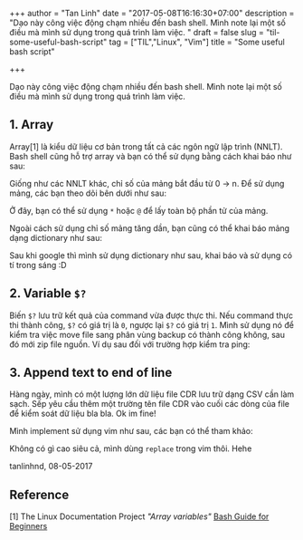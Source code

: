 +++
author = "Tan Linh"
date = "2017-05-08T16:16:30+07:00"
description = "Dạo này công việc động chạm nhiều đến bash shell. Mình note lại một số điều mà mình sử dụng trong quá trình làm việc. "
draft = false
slug = "til-some-useful-bash-script"
tag = ["TIL","Linux", "Vim"]
title = "Some useful bash script"

+++

Dạo này công việc động chạm nhiều đến bash shell. Mình note lại một số điều mà mình sử dụng trong quá trình làm việc. 

## 1. Array

Array[1] là kiểu dữ liệu cơ bản trong tất cả các ngôn ngữ lập trình (NNLT). Bash shell cũng hỗ trợ array và bạn có thể sử dụng bằng cách khai báo như sau:

<script src="https://gist.github.com/tanlinhnd/59084712a6266bffad4115ea1cd4f98a.js"></script>

Giống như các NNLT khác, chỉ số của mảng bắt đầu từ 0 -> n. Để sử dụng mảng, các bạn theo dõi bên dưới như sau:

<script src="https://gist.github.com/tanlinhnd/67c329ddec924b42bfbdf0aed8f6e024.js"></script>

Ở đây, bạn có thể sử dụng `*` hoặc `@` để lấy toàn bộ phần tử của mảng.

Ngoài cách sử dụng chỉ số mảng tăng dần, bạn cũng có thể khai báo mảng dạng dictionary như sau:

<script src="https://gist.github.com/tanlinhnd/3edb1fbdebb90f6f40cdd48fd6ece5fb.js"></script>

Sau khi google thì mình sử dụng dictionary như sau, khai báo và sử dụng có tí trong sáng :D

<script src="https://gist.github.com/tanlinhnd/dd86c3e4b99c3e2d7b043776aeb6cb0b.js"></script>

## 2. Variable `$?`

Biến `$?` lưu trữ kết quả của command vừa được thực thi. Nếu command thực thi thành công, `$?` có giá trị là `0`, ngược lại `$?` có giá trị `1`. Mình sử dụng nó để kiểm tra việc move file sang phân vùng backup có thành công không, sau đó mới zip file nguồn. Ví dụ sau đối với trường hợp kiểm tra ping:

<script src="https://gist.github.com/tanlinhnd/7490d0e174f9b3c76e1ba0e7f98d3fd0.js"></script>

## 3. Append text to end of line

Hàng ngày, mình có một lượng lớn dữ liệu file CDR lưu trữ dạng CSV cần làm sạch. Sếp yêu cầu thêm một trường tên file CDR vào cuối các dòng của file để kiểm soát dữ liệu bla bla. Ok im fine!

Mình implement sử dụng vim như sau, các bạn có thể tham khảo:

<script src="https://gist.github.com/tanlinhnd/132757112e192e53ef47ea10ac0d0ebd.js"></script>

Không có gì cao siêu cả, mình dùng `replace` trong vim thôi. Hehe

tanlinhnd, 08-05-2017

## Reference
[1] The Linux Documentation Project *"Array variables"* [Bash Guide for Beginners](http://tldp.org/LDP/Bash-Beginners-Guide/html/sect_10_02.html)
